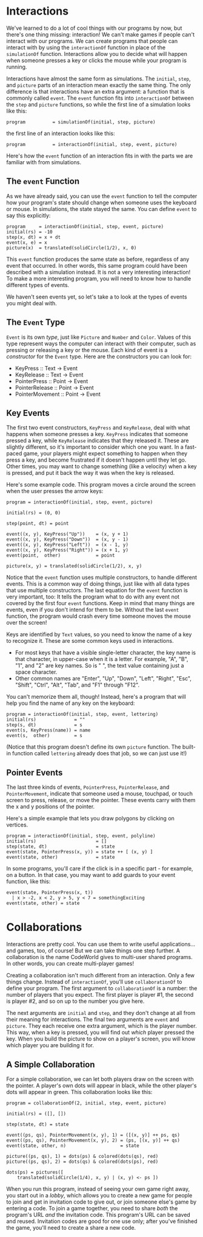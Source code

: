 Interactions
============

We've learned to do a lot of cool things with our programs by now, but there's
one thing missing: interaction! We can't make games if people can't interact
with our programs. We can create programs that people can interact with by using
the `interactionOf` function in place of the `simulationOf` function.
Interactions allow you to decide what will happen when someone presses a key or
clicks the mouse while your program is running.

Interactions have almost the same form as simulations. The `initial`, `step`,
and `picture` parts of an interaction mean exactly the same thing.  The only
difference is that interactions have an extra argument: a function that is
commonly called `event`.  The `event` function fits into `interactionOf` between
the `step` and `picture` functions, so while the first line of a simulation
looks like this:

    program          = simulationOf(initial, step, picture)

the first line of an interaction looks like this:

    program          = interactionOf(initial, step, event, picture)

Here's how the `event` function of an interaction fits in with the parts we are
familiar with from simulations.

The `event` Function
--------------------

As we have already said, you can use the `event` function to tell the computer
how your program's state should change when someone uses the keyboard or mouse.
In simulations, the state stayed the same.  You can define `event` to say this
explicitly:

    program     = interactionOf(initial, step, event, picture)
    initial(rs) = -10
    step(x, dt) = x + dt
    event(x, e) = x
    picture(x)  = translated(solidCircle(1/2), x, 0)

This `event` function produces the same state as before, regardless of any event
that occurred.  In other words, this same program could have been described with
a simulation instead.  It is not a very interesting interaction!  To make a more
interesting program, you will need to know how to handle different types of
events. 

We haven't seen events yet, so let's take a to look at the types of events you
might deal with.

The `Event` Type
----------------

`Event` is its own *type*, just like `Picture` and `Number` and `Color`.  Values
of this type represent ways the computer can interact with their computer, such
as pressing or releasing a key or the mouse.  Each kind of event is a
*constructor* for the `Event` type.  Here are the constructors you can look for:

* KeyPress :: Text -> Event
* KeyRelease :: Text -> Event
* PointerPress :: Point -> Event
* PointerRelease :: Point -> Event
* PointerMovement :: Point -> Event

Key Events
----------

The first two event constructors, `KeyPress` and `KeyRelease`, deal with what
happens when someone presses a key.  `KeyPress` indicates that someone pressed a
key, while `KeyRelease` indicates that they released it.  These are slightly
different, so it's important to consider which one you want.  In a fast-paced
game, your players might expect something to happen when they press a key, and
become frustrated if it doesn't happen until they let go.  Other times, you may
want to change something (like a velocity) when a key is pressed, and put it
back the way it was when the key is released.

Here's some example code.  This program moves a circle around the screen when
the user presses the arrow keys:

    program = interactionOf(initial, step, event, picture)

    initial(rs) = (0, 0)

    step(point, dt) = point

    event((x, y), KeyPress("Up"))    = (x, y + 1)
    event((x, y), KeyPress("Down"))  = (x, y - 1)
    event((x, y), KeyPress("Left"))  = (x - 1, y)
    event((x, y), KeyPress("Right")) = (x + 1, y)
    event(point,  other)             = point

    picture(x, y) = translated(solidCircle(1/2), x, y)

Notice that the `event` function uses multiple constructors, to handle different
events.  This is a common way of doing things, just like with all data types
that use multiple constructors.  The last equation for the `event` function is
very important, too:  It tells the program what to do with any event not covered
by the first four `event` functions. Keep in mind that many things are events,
even if you don't intend for them to be.  Without the last `event` function, the
program would crash every time someone moves the mouse over the screen!

Keys are identified by `Text` values, so you need to know the name of a key to
recognize it.  These are some common keys used in interactions.

* For most keys that have a visible single-letter character, the key name is
  that character, in upper-case when it is a letter.  For example, "A", "B",
  "1", and "2" are key names.  So is " ", the text value containing just a space
  character.
* Other common names are "Enter", "Up", "Down", "Left", "Right", "Esc", "Shift",
  "Ctrl", "Alt", "Tab", and "F1" through "F12".

You can't memorize them all, though!  Instead, here's a program that will help
you find the name of any key on the keyboard:

    program = interactionOf(initial, step, event, lettering)
    initial(rs)              = ""
    step(s, dt)              = s
    event(s, KeyPress(name)) = name
    event(s,  other)         = s

(Notice that this program doesn't define its own `picture` function.  The
built-in function called `lettering` already does that job, so we can just use
it!)

Pointer Events
----------------

The last three kinds of events, `PointerPress`, `PointerRelease`, and
`PointerMovement`, indicate that someone used a mouse, touchpad, or touch screen
to press, release, or move the pointer.  These events carry with them the x and
y positions of the pointer.

Here's a simple example that lets you draw polygons by clicking on vertices.

    program = interactionOf(initial, step, event, polyline)
    initial(rs)                      = []
    step(state, dt)                  = state
    event(state, PointerPress(x, y)) = state ++ [ (x, y) ]
    event(state, other)              = state

In some programs, you'll care if the click is in a specific part - for example,
on a button.  In that case, you may want to add guards to your event function,
like this:

    event(state, PointerPress(x, t))
      | x > -2, x < 2, y > 5, y < 7 = somethingExciting
    event(state, other) = state

Collaborations
==============

Interactions are pretty cool.  You can use them to write useful applications...
and games, too, of course!  But we can take things one step further.  A
collaboration is the name CodeWorld gives to multi-user shared programs.  In
other words, you can create multi-player games!

Creating a collaboration isn't much different from an interaction.  Only a few
things change.  Instead of `interactionOf`, you'll use `collaborationOf` to
define your program.  The first argument to `collaborationOf` is a number: the
number of players that you expect.  The first player is player #1, the second is
player #2, and so on up to the number you give here.

The next arguments are `initial` and `step`, and they don't change at all from
their meaning for interactions.  The final two arguments are `event` and
`picture`.  They each receive one extra argument, which is the player number.
This way, when a key is pressed, you will find out *which* player pressed the
key.  When you build the picture to show on a player's screen, you will know
which player you are building it for.

A Simple Collaboration
----------------------

For a simple collaboration, we can let both players draw on the screen with the
pointer.  A player's own dots will appear in black, while the other player's
dots will appear in green.  This collaboration looks like this:

    program = collaborationOf(2, initial, step, event, picture)

    initial(rs) = ([], [])

    step(state, dt) = state

    event((ps, qs), PointerMovement(x, y), 1) = ([(x, y)] ++ ps, qs)
    event((ps, qs), PointerMovement(x, y), 2) = (ps, [(x, y)] ++ qs)
    event(state, other, n)                    = state

    picture((ps, qs), 1) = dots(ps) & colored(dots(qs), red)
    picture((ps, qs), 2) = dots(qs) & colored(dots(ps), red)

    dots(ps) = pictures([
        translated(solidCircle(1/4), x, y) | (x, y) <- ps ])

When you run this program, instead of seeing your own game right away, you start
out in a *lobby*, which allows you to create a new game for people to join and
get in invitation code to give out, or join someone else's game by entering a
code.  To join a game together, you need to share *both* the program's URL *and*
the invitation code.  This program's URL can be saved and reused.  Invitation
codes are good for one use only; after you've finished the game, you'll need to
create a share a new code.

